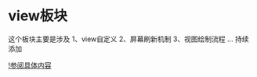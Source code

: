 view板块
===
这个板块主要是涉及
1、view自定义
2、屏幕刷新机制
3、视图绘制流程
...
持续添加

[!参阅具体内容](https://github.com/twentyfourKing/learnandroid/tree/master/learn_view/readme)